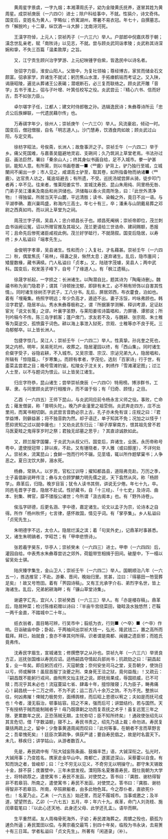 <!-- { "loadSidebar": true } -->
　　黄周星字景虞，一字九烟；本湘潭周氏子，幼为金陵黄氏抚养，遂冒其姓为黄周星。成崇祯庚辰（一六四○）进士；除户科给事中，不就。性狷介，诗文奇伟。国变后，变姓名为黄人，字略似；侨寓湖州，寒暑不易衣冠。年七十，自撰墓志。作「解脱吟」十二章，纵饮酒一斗大醉；沈南浔河死。

　　王潢字符倬，上元人；崇祯丙子（一六三六）举人。户部郎中倪嘉庆荐于朝；潢念世乱亲老，赋「南陔诗」以见志，不就。尝与顾炎武同诣孝陵；炎武称其诗深婉和挚，不失三百篇「温柔敦厚」之旨。

　　又，江宁贡生顾兴治字梦游、上元纪映锺字伯紫，皆逸民中以诗名者。

　　张弨字力臣，淮安山阳人。父致中，为复社领袖；尊经博古，家贫而储金石文颇富。弨承家学，弃诸生不就试；躬历焦山水澨，手拓瘗鹤铭而考证之。又入陕，谒唐昭陵，遍览从葬诸王公表碣；潜珉断石，必三复而联络之。顾炎武开雕「音学」五书于淮上，弨与子叶增、叶箕任校写之役。炎武尝云：『精心六书、信而好古，吾不如张力臣』。

　　卓尔堪字子任，江都人；建文时侍郎敬之孙。选辑逸民诗；朱彝尊诗所云「忠贞公后族蝉联，一代遗民藉尔传」也。

　　万寿祺字年少，徐州人；崇祯庚午（一六三○）举人。风流豪宕，倾动一时。国变后，僧冠僧服，自名「明志道人」。沙门慧寿，饮酒食肉如故；顾炎武过山阳，与定交焉。

　　徐枋字昭法，号俟斋，长洲人；故詹事汧之子。崇祯壬午（一六四二）举于乡。痛父死国难，与嘉善吴鉏避地灵岩、支硎间；久乃筑涧上草堂老焉。书法孙过庭、画法巨然，署曰「秦余山人」；终其身似书画自给，足不入城市。豢一驴甚驯，能知人意。有所需，则以书画卷置一■〈罒鹿〉驴背上，驴乃独行至城，立城闉间不阑出一步；市人见之，咸谓高士驴至，取其卷，如所指备物而纳诸■〈罒鹿〉。达官贵人访之，辄逾垣避去；有所遗，不受。巡抚汤斌尝屏从骑，徒步叩门者再；卒不见。往来者，惟莱阳姜实节、宣城沈寿民、昆山朱用纯、同里杨旡咎、门弟子吴江潘耒及南岳和尚洪储也。洪储每以香火资周所急，曰：『此世外清净物』！得独留。所居当天平山麓，平远清胜；读书、染翰之外，竟日不出一语。与平湖李确、嘉兴巢鸣盛，称海内三高士。年七十有三，卒；潘耒与山阴戴易葬之邓尉之西真如坞，而以涧上草堂为之祠。

　　周茂兰字子佩，吴县人；忠介顺昌长子也。顺昌死阉祸；崇祯帝即位，茂兰刺血书诣阙讼冤，诏以所赠官推及其祖父。茂兰更请给三世诰命、建祠赐额，悉报可；且命先后惨死诸臣咸视此例。茂兰好学砥行，不就荫叙。国变后隐居，以寿终；乡人私谥曰「端孝先生」。

　　金俊明字孝章，吴县诸生。性和而介；入复社，才名藉甚。崇祯壬午（一六四二）秋，偶筮焦氏「易林」，得蛊之艮，愀然太息；遂弃诸生。乱后，隐市廛间；矮屋数椽，藏书满椟。门人私谥曰「贞孝」。又，陆琏字茂璩，吴县人；两中武科。国变后，祝发莲子峰下，自号「了缘道人」。有「枫江遗稿」。

　　徐晟字祯起，一字损之：长洲诸生。以陶潜自比，题其诗为「陶庵诗删」。魏禧书称为吴门隐君子；谓其『诗顿挫沈郁，即辞有未工，必不稍有矫饰以自害其性情』。同时诸生徐树丕字武子，工八分书。乱后，屏居郊西，布衣藿食，泊如也。着有「埋庵集。杨照字明远；年少负高才，遁迹不出。妻子冻馁，吟咏弗顾也。韩洽字君望，隐居羊山。秀水朱彝尊极称之，谓『所据篆学测解、释训考源，足证赵宦光「说文长笺」之谬。叶襄字圣野，与莱阳姜垓诗篇唱和，力屏锺、谭邪说；所刊吟稿今不传。陈三岛字鹤客；蓬户席门，求友若不及，与魏耕、张宗观、朱士稚等为莫逆交，孤愤露于词色。耕以海上事泄入狱死，宗观、士稚等亦不良于死。三岛郁郁卒。以上皆长洲人。

　　包捷字惊几，吴江人；崇祯壬午（一六四二）举人。性真挚。孙兆奎之死也，哭之内桥。明年，吴易死坑州，收葬之。隐居灌园以终，有「西山集」。同时诸生俞粲字受子，谷隐岩耕，不入城市。又吴宗潜、宗汉、宗泌兄弟九人，隐居唱和，所辑有「惊隐篇」、「岁寒集」。而顾有孝者，字茂伦。选刻「百家诗」行于世，有齑菜孟尝君之目；晚号雪滩钓叟。松陵女子沈关关，刺绣作「雪滩濯足图」；过江人士至，以不与题词为恨云。以上皆吴江诸生。

　　归庄字符恭，昆山诸生；尝举崇祯庚辰（一六四○）特用榜。博涉群书，工草、隶。与同里顾炎武学行相推许，而不谐于俗；有「归奇、顾怪」之目。

　　乙酉（一六四五）王师下昆山，与炎武同应前令杨永言义师之役。事败，亡命去；薙发僧装，称「普明头陀」。晚乃庐金潼里之祖茔侧。炎武奔走四方，庄不出里闬，而寓书相切劘。炎武尝言音韵必宗上古，孔子亦未免有误；庄规之曰：『君学益博，则僻益甚；将不独音韵为然。却子语迂，单子知其不免；况加之以怪乎！愿抑贤知之过以就中庸也』！又劝炎武东归云：『柳子厚窜南方，恨其祖先曾不若马医夏畦之鬼得享岁时之祭；君独无邱墓之思乎』？其直谅诚款如此。

　　又，顾兰服字国馨，于炎武为从叔父行。国变后，弃诸生，业医。永历帝称号粤中，遣使授冠带；辞以疾，不赴。又有锺晓者，字人雅（或曰醇崖），不详何处人。崇祯末，流寓昆山；食鲜一饱而行吟不辍。见垩墙，辄以所作题擘窠书；人争恶之。夏日沈饮大醉，溺水死。

　　杨彝，常熟人。以岁贡，官松江训导；擢知都昌县，道阻弗克赴。万历之季，士子喜倡新说畔传注；彝与太仓顾梦麟力明先儒之说，天下翕然从风，称「杨顾学」。鼎革后，归隐。晚岁目盲；犹令人读书其侧，讲说无少倦。年七十九，卒。同邑毛晋字子晋，隐居不赴试。性好藏书，自「十三经」、「十七史」及诗词、曲本、别集、稗官，靡不镂版公诸世；今所谓「汲古阁本」也。有「野外诗卷」。

　　俟泓字研德，后更名涵、字中德，嘉定诸生。论文以孟子为宗，论诗本之自得。所作「杨州秋怀」七言律，感怀故国，情见乎词。有「掌亭集」。乡人私谥曰「贞宪先生」。

　　朱明德字不远，太仓人。隐居烂溪之滨；着「句吴外史」，记鼎革时事甚悉。又，诸生朱明镐者，字昭芑；有「甲申悲愤诗」。

　　张若羲字昊东，华亭人；崇祯癸未（一六四三）进士。甲申（一六四四）后，灌园自给。中表秀水朱彝尊尝访之郊外，荷鉏带笠相揖于田间。破屋中，下一榻以留吴处士骐。

　　陆庆臻字集生，金山卫人；崇祯壬午（一六四二）举人。国朝顺治八年（一六五一），拣选推官；不赴。游秦、晋间，晚始归里。贫甚，泣曰：『得墓田一笏营葬足矣』！故又号笏田。着有「荠园诗稿」。又有王光承字介右、弟烈字名世，皆上海诸生。乱后，兄弟躬耕海畔；有「镰山草堂诗集」。

　　谢遴字汇先，宜兴人；崇祯癸酉（一六三三）举人。有「亦是楼存稿」。鼎革后，隐居种菜；检讨陈维崧赠以诗曰：『半亩牛宫绕菜田，锄畦汲水独悠然；芒鞵一两千金直，不踏城中二十年』。

　　纸衣翁者，面目略可辨，行吴市中；翦纸为衣，行则■〈宀卒〉■〈宀卒〉作响。日诣破庙中卧；卧起，于两袖间出崇祯大钱一，弘光、隆武钱二，置之高所而载拜。拜已，始就食；食亦不审其何所得。识者谓是南都、闽疆之遗臣邪；而姓氏竟弗传。

　　沈寿民字眉生，宣城诸生；修撰懋学之从孙也。崇祯九年（一六三六）举贤良方正，巡抚张国维以寿民应诏。适杨嗣昌夺情起兵部尚书；抗疏劾之曰：『嗣昌起复，业一年矣。即应躬历戎行，灭寇朝食；奈何安坐司马之堂，支吾朝夕，使饷日以亏，师或解体！虽屈首服丁汝夔之刑、束身死王洽之狱，竟何益哉』！又疏云：『嗣昌既不能躬行戎间，曲徇熊文灿主抚之说。即抚局果成，辱国损威，已不可赎；而况乎其未必也！流寇蔓延七省、肆毒十年，擅惊陵寝；凡为臣子，畴弗痛心！嗣昌统一十二万之师，不为不武；运二百八十余万之饷，不为不充。整旅以往，何凶弗摧！俾贼力极势穷，面缚舆榇，而后昭上恩德以宥之；夫如是而抚可成也！今者，漫无翦治，顿事姑容。招之不来，强而后可；讲盟结约，若与国然。天下有授柄于贼而能制贼者乎！毋乃既隳剿之功而复乖抚之术乎！虽复远宽三年之限、更累数年之民，正恐荡贼无期，主忧弥切；臣不知所终矣』！通政使张绍先以其言危切，借「字数溢额」寝不上。寿民书责之，绍先乃请上裁；命勿进。寿民复檃括两疏上之，留中；少詹事黄道周闻而叹曰：『此何等事，在朝者不言而草野言之；吾辈愧死矣』！廷臣次第疏争，俱获严谴；要自寿民倡之，故是时名震天下。未几，移疾归；讲学姑山，从游者数百人。

　　先是，寿民疏中有「阮大钺妄陈条画、鼓煽丰芑」语，大铖深衔之。弘光时，大铖用事；乃变姓名，携家走金华山中。南都亡，遂匿迹深山，采藜藿以自食。有知而饷之者，皆峻却；曰：『士不穷无以见义，不奇穷无以明操守』。郡守朱天锡致十金，辞不获；庋置壁中，三年未尝发视。溧阳陈名夏雅善寿民，既仕我朝为大学士，将特疏荐之，遣使寓书；寿民不发函，对使焚之。答书曰：『龚胜、谢枋得智非不若皋羽、所南之，遣使寓书；寿民不发函，对使焚之。答书曰：『龚胜、谢枋得智非不若皋羽、所南，卒殒厥躯者，由多此物色耳。今之荐仆者，直欲死仆也』！名夏乃止。乙未（一六五五）始还里，而足不履城市。当事或邀之；及半道，望望然去。乙卯（一六七五）五月，卒；年六十九。疾革，命门人刘尧枝、施闰章载笔曰：『以此心还天地、此身还父母、此学还孔孟』。语毕而瞑。

　　生平重然诺。友人周梅骨死海外，子幼；寿民渡海葬之。周镳之殁也，藐孤为逋负所逼；寿民鬻田以偿。与黄宗羲交最笃；别四十年矣，临殁为书永诀，去易箦十有三日耳。学者私谥曰「贞文先生」。所著有「闲道录」（补）。


